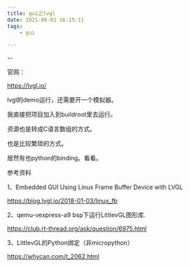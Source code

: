 ```yaml
---
title: gui之lvgl
date: 2021-06-01 16:15:11
tags:
	- gui

---
```


--

官网：

https://lvgl.io/

lvgl的demo运行，还需要开一个模拟器。

我直接把项目加入到buildroot里去运行。



资源也是转成C语言数组的方式。

也是比较繁琐的方式。



居然有也python的binding。看看。



参考资料

1、Embedded GUI Using Linux Frame Buffer Device with LVGL

https://blog.lvgl.io/2018-01-03/linux_fb

2、qemu-vexpress-a9 bsp下运行LittlevGL图形库.

https://club.rt-thread.org/ask/question/6975.html

3、LittlevGL的Python绑定（非micropython）

https://whycan.com/t_2062.html
